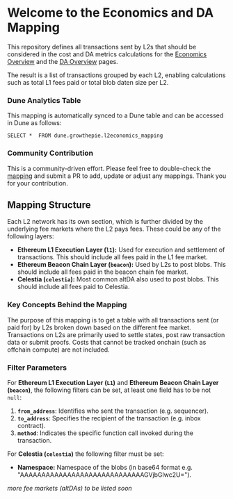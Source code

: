 # Welcome to the Economics and DA Mapping

This repository defines all transactions sent by L2s that should be considered in the cost and DA metrics calculations for the [Economics Overview](https://www.growthepie.xyz/economics) and the [DA Overview](https://www.growthepie.xyz/data-availability) pages.  

The result is a list of transactions grouped by each L2, enabling calculations such as total L1 fees paid or total blob daten size per L2.

### Dune Analytics Table

This mapping is automatically synced to a Dune table and can be accessed in Dune as follows:

`SELECT * 
FROM dune.growthepie.l2economics_mapping`

### Community Contribution

This is a community-driven effort. Please feel free to double-check the [mapping](economics_mapping.yml) and submit a PR to add, update or adjust any mappings. Thank you for your contribution. 


## Mapping Structure

Each L2 network has its own section, which is further divided by the underlying fee markets where the L2 pays fees. These could be any of the following layers:

- **Ethereum L1 Execution Layer (`l1`):** Used for execution and settlement of transactions. This should include all fees paid in the L1 fee market. 
- **Ethereum Beacon Chain Layer (`beacon`):** Used by L2s to post blobs. This should include all fees paid in the beacon chain fee market.
- **Celestia (`celestia`):** Most common altDA also used to post blobs. This should include all fees paid to Celestia.

### Key Concepts Behind the Mapping

The purpose of this mapping is to get a table with all transactions sent (or paid for) by L2s broken down based on the different fee market. 
Transactions on L2s are primarily used to settle states, post raw transaction data or submit proofs.
Costs that cannot be tracked onchain (such as offchain compute) are not included.

### Filter Parameters

For **Ethereum L1 Execution Layer (`L1`)** and **Ethereum Beacon Chain Layer (`beacon`)**, the following filters can be set, at least one field has to be not `null`:

1. **`from_address`**: Identifies who sent the transaction (e.g. sequencer).
2. **`to_address`**: Specifies the recipient of the transaction (e.g. inbox contract).
3. **`method`**: Indicates the specific function call invoked during the transaction.

For **Celestia (`celestia`)** the following filter must be set:

- **Namespace:** Namespace of the blobs (in base64 format e.g. "AAAAAAAAAAAAAAAAAAAAAAAAAAAAAGVjbGlwc2U=").

*more fee markets (altDAs) to be listed soon*


